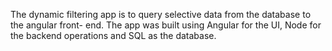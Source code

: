 The dynamic filtering app is to query selective data from the database to the angular front- end.
The app was built using Angular for the UI, Node for the backend operations and SQL as the database.
